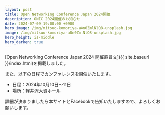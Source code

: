 ```yaml
---
layout: post
title: Open NetworkIng Conference Japan 2024開催
description: ONIC 2024開催のお知らせ
date: 2024-07-09 19:00:00 +0900
hero_image: /img/mitsuo-komoriya-a8n0ZmlNlQ8-unsplash.jpg
image: /img/mitsuo-komoriya-a8n0ZmlNlQ8-unsplash.jpg
hero_height: is-middle
hero_darken: true
---
```

[Open NetworkIng Conference Japan 2024 開催趣旨文]({{ site.baseurl }}/index.html)を掲載しました。 

また、以下の日程でカンファレンスを開催いたします。

* 日程：2024年10月10日〜11日
* 場所：軽井沢大賀ホール

詳細が決まりましたら本サイトとFacebookで告知いたしますので、よろしくお願いします。
